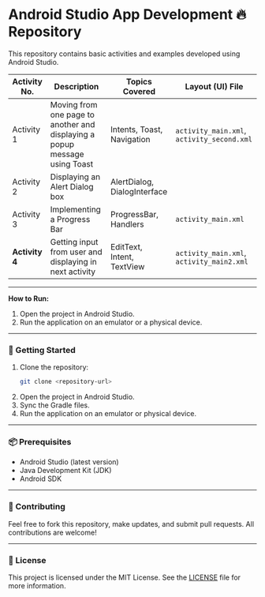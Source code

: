 # Android Studio App Development  🔥 Repository

This repository contains basic activities and examples developed using Android Studio.

| Activity No.   | Description                                                                | Topics Covered               | Layout (UI) File                             |
| -------------- | -------------------------------------------------------------------------- | ---------------------------- | -------------------------------------------- |
| Activity 1     | Moving from one page to another and displaying a popup message using Toast | Intents, Toast, Navigation   | `activity_main.xml`, `activity_second.xml`   |
| Activity 2     | Displaying an Alert Dialog box                                             | AlertDialog, DialogInterface |                                              |
| Activity 3     | Implementing a Progress Bar                                                | ProgressBar, Handlers        | `activity_main.xml`                          |
| **Activity 4** | Getting input from user and displaying in next activity               | EditText, Intent, TextView   | `activity_main.xml`, `activity_main2.xml` |


---

**How to Run:**
1. Open the project in Android Studio.
2. Run the application on an emulator or a physical device.


---

### 🚀 Getting Started

1. Clone the repository:  
   ```bash
   git clone <repository-url>
   ```
2. Open the project in Android Studio.
3. Sync the Gradle files.
4. Run the application on an emulator or physical device.

---

### 📦 Prerequisites
- Android Studio (latest version)
- Java Development Kit (JDK)
- Android SDK

---

### 🤝 Contributing
Feel free to fork this repository, make updates, and submit pull requests. All contributions are welcome!

---

### 📄 License
This project is licensed under the MIT License. See the [LICENSE](LICENSE) file for more information.
